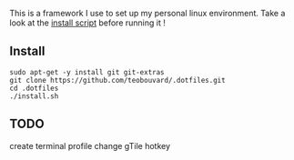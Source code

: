 This is a framework I use to set up my personal linux environment. Take a look at the [install script](install.sh) before running it !

## Install
```shell
sudo apt-get -y install git git-extras
git clone https://github.com/teobouvard/.dotfiles.git
cd .dotfiles
./install.sh
```

## TODO
create terminal profile
change gTile hotkey